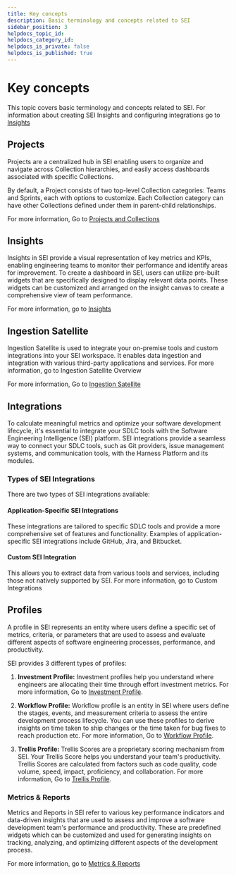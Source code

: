 ```yaml
---
title: Key concepts
description: Basic terminology and concepts related to SEI
sidebar_position: 3
helpdocs_topic_id: 
helpdocs_category_id: 
helpdocs_is_private: false
helpdocs_is_published: true
---
```


# Key concepts

This topic covers basic terminology and concepts related to SEI. For information about creating SEI Insights and configuring integrations go to [Insights](../sei-insights)

## Projects

Projects are a centralized hub in SEI enabling users to organize and navigate across Collection hierarchies, and easily access dashboards associated with specific Collections.

By default, a Project consists of two top-level Collection categories: Teams and Sprints, each with options to customize. Each Collection category can have other Collections defined under them in parent-child relationships.

For more information, Go to [Projects and Collections](../sei-projects-and-collections/project-and-collection-overview)

## Insights

Insights in SEI provide a visual representation of key metrics and KPIs, enabling engineering teams to monitor their performance and identify areas for improvement. To create a dashboard in SEI, users can utilize pre-built widgets that are specifically designed to display relevant data points. These widgets can be customized and arranged on the insight canvas to create a comprehensive view of team performance.

For more information, go to [Insights](../sei-insights)

## Ingestion Satellite

Ingestion Satellite is used to integrate your on-premise tools and custom integrations into your SEI workspace. It enables data ingestion and integration with various third-party applications and services. For more information, go to Ingestion Satellite Overview

For more information, Go to [Ingestion Satellite](../sei-ingestion-satellite/satellite-overview)

## Integrations

To calculate meaningful metrics and optimize your software development lifecycle, it's essential to integrate your SDLC tools with the Software Engineering Intelligence (SEI) platform. SEI integrations provide a seamless way to connect your SDLC tools, such as Git providers, issue management systems, and communication tools, with the Harness Platform and its modules.

### Types of SEI Integrations

There are two types of SEI integrations available:

#### Application-Specific SEI Integrations

These integrations are tailored to specific SDLC tools and provide a more comprehensive set of features and functionality. Examples of application-specific SEI integrations include GitHub, Jira, and Bitbucket.

#### Custom SEI Integration

This allows you to extract data from various tools and services, including those not natively supported by SEI. For more information, go to Custom Integrations

## Profiles

A profile in SEI represents an entity where users define a specific set of metrics, criteria, or parameters that are used to assess and evaluate different aspects of software engineering processes, performance, and productivity.

SEI provides 3 different types of profiles:

1. **Investment Profile:** Investment profiles help you understand where engineers are allocating their time through effort investment metrics. For more information, Go to [Investment Profile](../sei-profiles/investment-profile).

2. **Workflow Profile:** Workflow profile is an entity in SEI where users define the stages, events, and measurement criteria to assess the entire development process lifecycle. You can use these profiles to derive insights on time taken to ship changes or the time taken for bug fixes to reach production etc. For more information, Go to [Workflow Profile](../sei-profiles/workflow-profile).

3. **Trellis Profile:** Trellis Scores are a proprietary scoring mechanism from SEI. Your Trellis Score helps you understand your team's productivity. Trellis Scores are calculated from factors such as code quality, code volume, speed, impact, proficiency, and collaboration. For more information, Go to [Trellis Profile](../sei-profiles/trellis-profile).

### Metrics & Reports

Metrics and Reports in SEI refer to various key performance indicators and data-driven insights that are used to assess and improve a software development team's performance and productivity. These are predefined widgets which can be customized and used for generating insights on tracking, analyzing, and optimizing different aspects of the development process. 


For more information, go to [Metrics & Reports](/docs/category/metrics-and-reports)